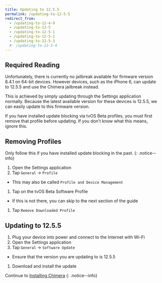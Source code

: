 ```yaml
---
title: Updating to 12.5.5
permalink: /updating-to-12-5-5
redirect_from:
  - /updating-to-12-4-9
  - /updating-to-12-5
  - /updating-to-12-5-1
  - /updating-to-12-5-2
  - /updating-to-12-5-3
  #- /updating-to-12-5-4
---
```


## Required Reading

Unfortunately, there is currently no jailbreak available for firmware version 8.4.1 on 64-bit devices. However devices, such as the iPhone 6, can update to 12.5.5 and use the Chimera jailbreak instead.

This is achieved by simply updating through the Settings application normally. Because the latest available version for these devices is 12.5.5, we can easily update to this firmware version.

If you have installed update blocking via tvOS Beta profiles, you must first remove that profile before updating. If you don't know what this means, ignore this.

## Removing Profiles

Only follow this if you have installed update blocking in the past.
{: .notice--info}

1. Open the Settings application
1. Tap `General` -> `Profile`
  - This may also be called `Profile and Device Management`
1. Tap on the tvOS Beta Software Profile
  - If this is not there, you can skip to the next section of the guide
1. Tap `Remove Downloaded Profile`

## Updating to 12.5.5

1. Plug your device into power and connect to the Internet with Wi-Fi
1. Open the Settings application
1. Tap `General` -> `Software Update`
  - Ensure that the version you are updating to is 12.5.5
1. Download and install the update

Continue to [Installing Chimera](installing-chimera)
{: .notice--info}
